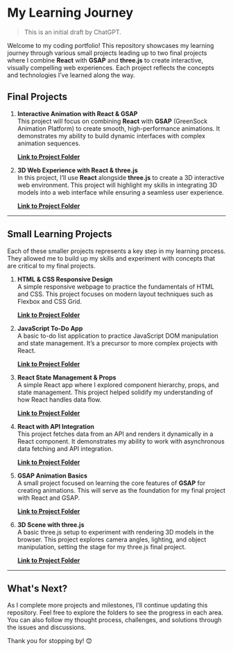 # My Learning Journey

> This is an initial draft by ChatGPT.

Welcome to my coding portfolio! This repository showcases my learning journey through various small projects leading up to two final projects where I combine **React** with **GSAP** and **three.js** to create interactive, visually compelling web experiences. Each project reflects the concepts and technologies I’ve learned along the way.

## Final Projects

1. **Interactive Animation with React & GSAP**  
   This project will focus on combining **React** with **GSAP** (GreenSock Animation Platform) to create smooth, high-performance animations. It demonstrates my ability to build dynamic interfaces with complex animation sequences.

   **[Link to Project Folder](./react-gsap-final)**

2. **3D Web Experience with React & three.js**  
   In this project, I’ll use **React** alongside **three.js** to create a 3D interactive web environment. This project will highlight my skills in integrating 3D models into a web interface while ensuring a seamless user experience.

   **[Link to Project Folder](./react-threejs-final)**

---

## Small Learning Projects

Each of these smaller projects represents a key step in my learning process. They allowed me to build up my skills and experiment with concepts that are critical to my final projects.

1. **HTML & CSS Responsive Design**  
   A simple responsive webpage to practice the fundamentals of HTML and CSS. This project focuses on modern layout techniques such as Flexbox and CSS Grid.

   **[Link to Project Folder](./responsive-design)**

2. **JavaScript To-Do App**  
   A basic to-do list application to practice JavaScript DOM manipulation and state management. It’s a precursor to more complex projects with React.

   **[Link to Project Folder](./todo-app)**

3. **React State Management & Props**  
   A simple React app where I explored component hierarchy, props, and state management. This project helped solidify my understanding of how React handles data flow.

   **[Link to Project Folder](./react-state-props)**

4. **React with API Integration**  
   This project fetches data from an API and renders it dynamically in a React component. It demonstrates my ability to work with asynchronous data fetching and API integration.

   **[Link to Project Folder](./react-api)**

5. **GSAP Animation Basics**  
   A small project focused on learning the core features of **GSAP** for creating animations. This will serve as the foundation for my final project with React and GSAP.

   **[Link to Project Folder](./gsap-basics)**

6. **3D Scene with three.js**  
   A basic three.js setup to experiment with rendering 3D models in the browser. This project explores camera angles, lighting, and object manipulation, setting the stage for my three.js final project.

   **[Link to Project Folder](./threejs-basics)**

---

## What's Next?

As I complete more projects and milestones, I’ll continue updating this repository. Feel free to explore the folders to see the progress in each area. You can also follow my thought process, challenges, and solutions through the issues and discussions.

Thank you for stopping by! 😊
